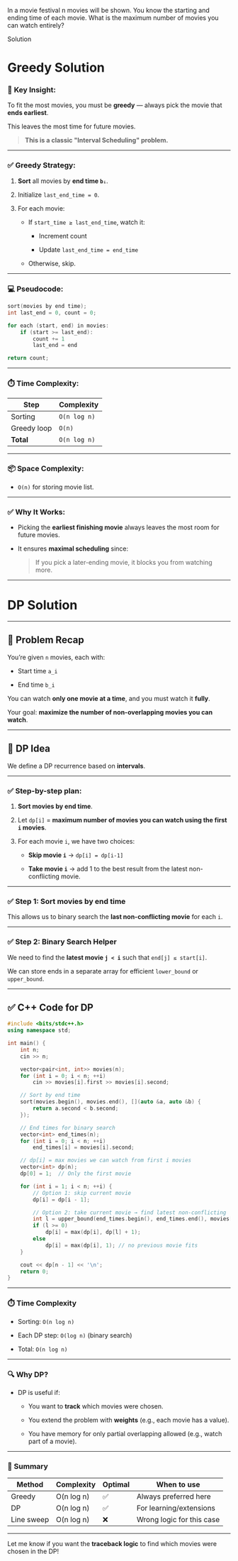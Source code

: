 In a movie festival n movies will be shown. You know the starting and ending time of each movie. What is the maximum number of movies you can watch entirely?

Solution 

# Greedy Solution

### 🧠 **Key Insight:**

To fit the most movies, you must be **greedy** — always pick the movie that **ends earliest**.

This leaves the most time for future movies.

> **This is a classic "Interval Scheduling" problem.**

---

### ✅ **Greedy Strategy:**

1. **Sort** all movies by **end time `bᵢ`**.
    
2. Initialize `last_end_time = 0`.
    
3. For each movie:
    
    - If `start_time ≥ last_end_time`, watch it:
        
        - Increment count
            
        - Update `last_end_time = end_time`
            
    - Otherwise, skip.
        

---

### 💻 Pseudocode:

```cpp
sort(movies by end time);
int last_end = 0, count = 0;

for each (start, end) in movies:
    if (start >= last_end):
        count += 1
        last_end = end

return count;
```

---

### ⏱️ Time Complexity:

|Step|Complexity|
|---|---|
|Sorting|`O(n log n)`|
|Greedy loop|`O(n)`|
|**Total**|`O(n log n)`|

---

### 📦 Space Complexity:

- `O(n)` for storing movie list.
    

---

### ✅ Why It Works:

- Picking the **earliest finishing movie** always leaves the most room for future movies.
    
- It ensures **maximal scheduling** since:
    
    > If you pick a later-ending movie, it blocks you from watching more.
    

---


# DP Solution

---

## 🎯 Problem Recap

You’re given `n` movies, each with:

- Start time `a_i`
    
- End time `b_i`
    

You can watch **only one movie at a time**, and you must watch it **fully**.

Your goal: **maximize the number of non-overlapping movies you can watch**.

---

## 🧠 DP Idea

We define a DP recurrence based on **intervals**.

---

### ✅ Step-by-step plan:

1. **Sort movies by end time**.
    
2. Let `dp[i]` = **maximum number of movies you can watch using the first `i` movies**.
    
3. For each movie `i`, we have two choices:
    
    - **Skip movie `i`** → `dp[i] = dp[i-1]`
        
    - **Take movie `i`** → add 1 to the best result from the latest non-conflicting movie.
        

---

### ✅ Step 1: Sort movies by end time

This allows us to binary search the **last non-conflicting movie** for each `i`.

---

### ✅ Step 2: Binary Search Helper

We need to find the **latest movie `j < i`** such that `end[j] ≤ start[i]`.

We can store ends in a separate array for efficient `lower_bound` or `upper_bound`.

---

## ✅ C++ Code for DP

```cpp
#include <bits/stdc++.h>
using namespace std;

int main() {
    int n;
    cin >> n;

    vector<pair<int, int>> movies(n);
    for (int i = 0; i < n; ++i)
        cin >> movies[i].first >> movies[i].second;

    // Sort by end time
    sort(movies.begin(), movies.end(), [](auto &a, auto &b) {
        return a.second < b.second;
    });

    // End times for binary search
    vector<int> end_times(n);
    for (int i = 0; i < n; ++i)
        end_times[i] = movies[i].second;

    // dp[i] = max movies we can watch from first i movies
    vector<int> dp(n);
    dp[0] = 1;  // Only the first movie

    for (int i = 1; i < n; ++i) {
        // Option 1: skip current movie
        dp[i] = dp[i - 1];

        // Option 2: take current movie → find latest non-conflicting
        int l = upper_bound(end_times.begin(), end_times.end(), movies[i].first) - end_times.begin() - 1;
        if (l >= 0)
            dp[i] = max(dp[i], dp[l] + 1);
        else
            dp[i] = max(dp[i], 1); // no previous movie fits
    }

    cout << dp[n - 1] << '\n';
    return 0;
}
```

---

### ⏱️ Time Complexity

- Sorting: `O(n log n)`
    
- Each DP step: `O(log n)` (binary search)
    
- Total: `O(n log n)`
    

---

### 🔍 Why DP?

- DP is useful if:
    
    - You want to **track** which movies were chosen.
        
    - You extend the problem with **weights** (e.g., each movie has a value).
        
    - You have memory for only partial overlapping allowed (e.g., watch part of a movie).
        

---

### 🧠 Summary

|Method|Complexity|Optimal|When to use|
|---|---|---|---|
|Greedy|O(n log n)|✅|Always preferred here|
|DP|O(n log n)|✅|For learning/extensions|
|Line sweep|O(n log n)|❌|Wrong logic for this case|

---

Let me know if you want the **traceback logic** to find which movies were chosen in the DP!